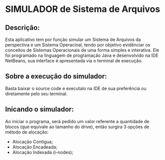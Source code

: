 # SIMULADOR de Sistema de Arquivos

## Descrição:

Esta aplicativo tem por função simular um Sistema de Arquivos da perspectiva e um Sistema Operacinal,
tendo por objetivo evidênciar os conceitos de Sistemas Operacionais de uma forma simples e interativa.
Ele foi programado na linguagem de programação Java e desenvolvido na IDE NetBeans, sua interface é apresentada
via o terminal de execução.

## Sobre a execução do simulador:

Basta baixar o source code e executalo na IDE de sua preferência ou diretamente pelo seu terminal.

## Inicando o simulador:

Ao iniciar o programa, será pedido um valor referente a quantidade de blocos (que equivale ao tamanho do drive),
então surgira 3 opções de método de alocação:

* Alocação Contigua;
* Alocação Encadeada;
* Alocação Indexada (i-nodes);
